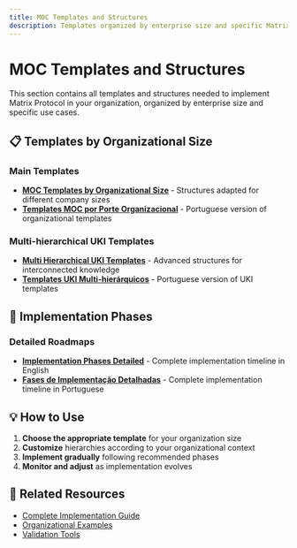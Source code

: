 ```yaml
---
title: MOC Templates and Structures
description: Templates organized by enterprise size and specific Matrix Protocol use cases
---
```


# MOC Templates and Structures

This section contains all templates and structures needed to implement Matrix Protocol in your organization, organized by enterprise size and specific use cases.

## 📋 Templates by Organizational Size

### Main Templates
- **[MOC Templates by Organizational Size](./MOC_TEMPLATES_BY_ORGANIZATIONAL_SIZE)** - Structures adapted for different company sizes
- **[Templates MOC por Porte Organizacional](./TEMPLATES_MOC_POR_PORTE_ORGANIZACIONAL)** - Portuguese version of organizational templates

### Multi-hierarchical UKI Templates
- **[Multi Hierarchical UKI Templates](./MULTI_HIERARCHICAL_UKI_TEMPLATES)** - Advanced structures for interconnected knowledge
- **[Templates UKI Multi-hierárquicos](./TEMPLATES_UKI_MULTI_HIERARQUICOS)** - Portuguese version of UKI templates

## 🚀 Implementation Phases

### Detailed Roadmaps
- **[Implementation Phases Detailed](./IMPLEMENTATION_PHASES_DETAILED)** - Complete implementation timeline in English
- **[Fases de Implementação Detalhadas](./FASES_IMPLEMENTACAO_DETALHADAS)** - Complete implementation timeline in Portuguese

## 💡 How to Use

1. **Choose the appropriate template** for your organization size
2. **Customize** hierarchies according to your organizational context
3. **Implement gradually** following recommended phases
4. **Monitor and adjust** as implementation evolves

## 📖 Related Resources

- [Complete Implementation Guide](../MATRIX_PROTOCOL_IMPLEMENTATION_GUIDE)
- [Organizational Examples](../examples)
- [Validation Tools](../tools)